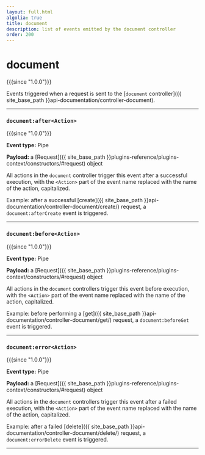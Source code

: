 ```yaml
---
layout: full.html
algolia: true
title: document
description: list of events emitted by the document controller
order: 200
---
```


# document

{{{since "1.0.0"}}}

Events triggered when a request is sent to the [`document` controller]({{ site_base_path }}api-documentation/controller-document).

---

### `document:after<Action>`

{{{since "1.0.0"}}}

**Event type:** Pipe

**Payload:** a [Request]({{ site_base_path }}plugins-reference/plugins-context/constructors/#request) object

All actions in the `document` controller trigger this event after a successful execution, with the `<Action>` part of the event name replaced with the name of the action, capitalized.

Example: after a successful [create]({{ site_base_path }}api-documentation/controller-document/create/) request, a `document:afterCreate` event is triggered.

---

### `document:before<Action>`

{{{since "1.0.0"}}}

**Event type:** Pipe

**Payload:** a [Request]({{ site_base_path }}plugins-reference/plugins-context/constructors/#request) object

All actions in the `document` controllers trigger this event before execution, with the `<Action>` part of the event name replaced with the name of the action, capitalized.

Example: before performing a [get]({{ site_base_path }}api-documentation/controller-document/get/) request, a `document:beforeGet` event is triggered.

---

### `document:error<Action>`

{{{since "1.0.0"}}}

**Event type:** Pipe

**Payload:** a [Request]({{ site_base_path }}plugins-reference/plugins-context/constructors/#request) object

All actions in the `document` controllers trigger this event after a failed execution, with the `<Action>` part of the event name replaced with the name of the action, capitalized.

Example: after a failed [delete]({{ site_base_path }}api-documentation/controller-document/delete/) request, a `document:errorDelete` event is triggered.

---
